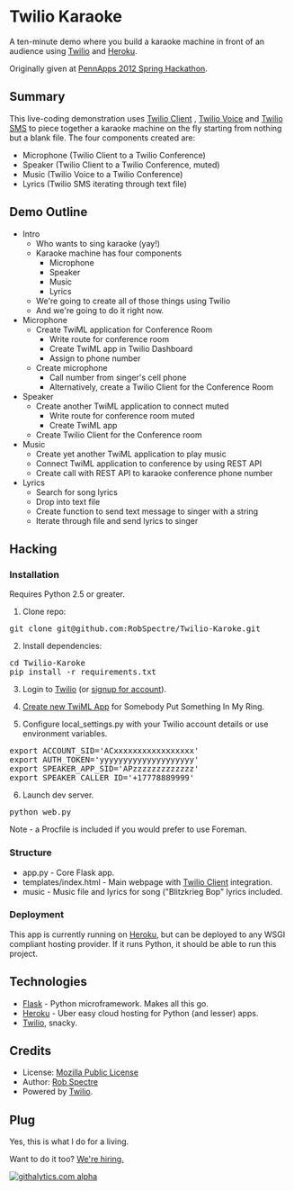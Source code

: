 # Twilio Karaoke

A ten-minute demo where you build a karaoke machine in front of an audience
using [Twilio](http://www.twilio.com) and [Heroku](http://www.heroku.com).

Originally given at [PennApps 2012 Spring Hackathon](http://www.pennapps.com).

## Summary

This live-coding demonstration uses [Twilio 
Client](http://www.twilio.com/api/client) , [Twilio
Voice](http://www.twilio.com/api/voice) and [Twilio
SMS](http://www.twilio.com/api/sms) to piece together a karaoke machine on 
the fly starting from nothing but a blank file.  The four components created 
are:

* Microphone (Twilio Client to a Twilio Conference)
* Speaker (Twilio Client to a Twilio Conference, muted)
* Music (Twilio Voice to a Twilio Conference)
* Lyrics (Twilio SMS iterating through text file)

## Demo Outline

- Intro
    - Who wants to sing karaoke (yay!)
    - Karaoke machine has four components
        - Microphone
        - Speaker
        - Music
        - Lyrics
    - We're going to create all of those things using Twilio
    - And we're going to do it right now.
- Microphone
    - Create TwiML application for Conference Room
        - Write route for conference room
        - Create TwiML app in Twilio Dashboard
        - Assign to phone number
    - Create microphone
        - Call number from singer's cell phone
        - Alternatively, create a Twilio Client for the Conference Room
- Speaker
    - Create another TwiML application to connect muted
        - Write route for conference room muted
        - Create TwiML app
    - Create Twilio Client for the Conference room
- Music
    - Create yet another TwiML application to play music
    - Connect TwiML application to conference by using REST API
    - Create call with REST API to karaoke conference phone number
- Lyrics
    - Search for song lyrics
    - Drop into text file
    - Create function to send text message to singer with a string
    - Iterate through file and send lyrics to singer

## Hacking

### Installation

Requires Python 2.5 or greater.

1) Clone repo:

<pre>
git clone git@github.com:RobSpectre/Twilio-Karoke.git
</pre>

2) Install dependencies:

<pre>
cd Twilio-Karoke
pip install -r requirements.txt
</pre>

3) Login to [Twilio](https://www.twilio.com/login) (or [signup for
account](https://www.twilio.com/try-twilio?g=)).

4) [Create new TwiML App](https://www.twilio.com/user/account/apps/add) for Somebody Put Something In My Ring.

5) Configure local_settings.py with your Twilio account details or use
environment variables.

<pre>
export ACCOUNT_SID='ACxxxxxxxxxxxxxxxxx'
export AUTH_TOKEN='yyyyyyyyyyyyyyyyyyyy'
export SPEAKER_APP_SID='APzzzzzzzzzzzzz'
export SPEAKER_CALLER_ID='+17778889999'
</pre>

6) Launch dev server.

<pre>
python web.py
</pre>

Note - a Procfile is included if you would prefer to use Foreman.

### Structure

* app.py - Core Flask app.
* templates/index.html - Main webpage with [Twilio Client](http://www.twilio.com/api/client) integration.
* music - Music file and lyrics for song ("Blitzkrieg Bop" lyrics included.

### Deployment

This app is currently running on [Heroku](http://www.heroku.com), but can be
deployed to any WSGI compliant hosting provider.  If it runs Python, it should
be able to run this project.


## Technologies

* [Flask](http://flask.pocoo.org/) - Python microframework.  Makes all this go.
* [Heroku](http://www.heroku.com) - Uber easy cloud hosting for Python (and lesser) apps.
* [Twilio](http://www.twilio.com), snacky. 


## Credits

* License: [Mozilla Public License](http://www.mozilla.org/MPL/)
* Author: [Rob Spectre](http://www.brooklynhacker.com)
* Powered by [Twilio](http://www.twilio.com).

## Plug

Yes, this is what I do for a living.

Want to do it too?  [We're hiring.](http://www.twilio.com/jobs)

[![githalytics.com
alpha](https://cruel-carlota.pagodabox.com/4107c012166d2fb56494d8a607bf0231
"githalytics.com")](http://githalytics.com/RobSpectre/Twilio-Karaoke)
